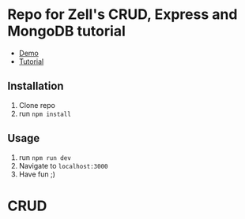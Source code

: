 # Repo for Zell's CRUD, Express and MongoDB tutorial

- [Demo](https://crud-express-mongo.herokuapp.com)
- [Tutorial](http://zell-weekeat.com/crud-express-mongodb)

## Installation

1. Clone repo
2. run `npm install` 

## Usage 

1. run `npm run dev`
2. Navigate to `localhost:3000`
3. Have fun ;)
# CRUD
